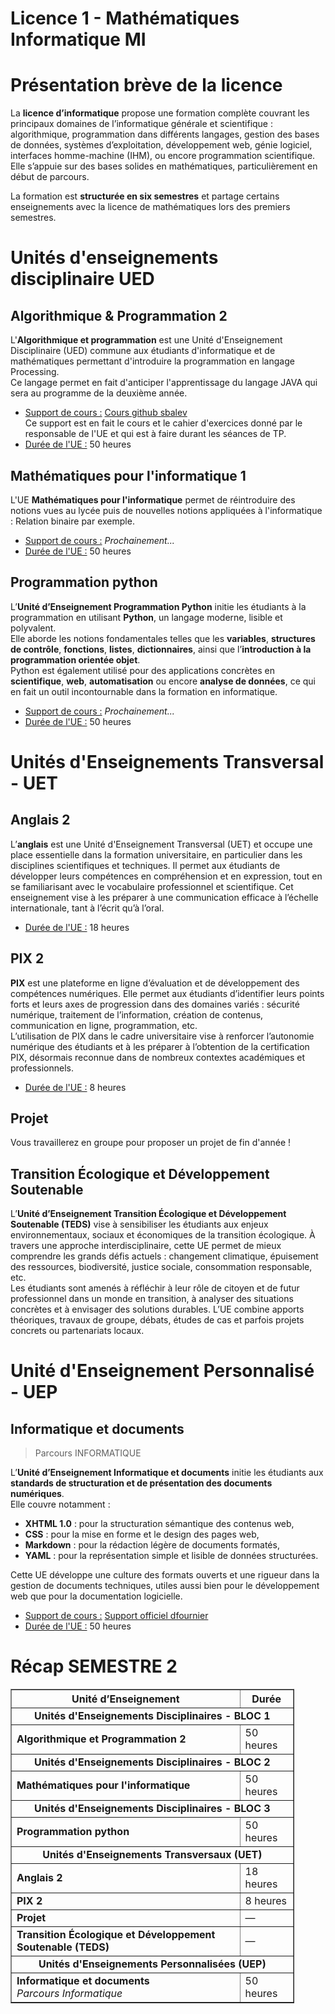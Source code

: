 # Licence 1 - Mathématiques Informatique MI
# Présentation brève de la licence
La **licence d’informatique** propose une formation complète couvrant les principaux domaines de l’informatique générale et scientifique : algorithmique, programmation dans différents langages, gestion des bases de données, systèmes d’exploitation, développement web, génie logiciel, interfaces homme-machine (IHM), ou encore programmation scientifique.  
Elle s’appuie sur des bases solides en mathématiques, particulièrement en début de parcours.

La formation est **structurée en six semestres** et partage certains enseignements avec la licence de mathématiques lors des premiers semestres.
# Unités d'enseignements disciplinaire UED

## Algorithmique & Programmation 2
L'**Algorithmique et programmation** est une Unité d'Enseignement Disciplinaire (UED) commune aux étudiants d'informatique et de mathématiques permettant d'introduire la programmation en langage Processing. 
<br/>Ce langage permet en fait d'anticiper l'apprentissage du langage JAVA qui sera au programme de la deuxième année.
- <u>Support de cours :</u> [Cours github sbalev](https://github.com/sbalev/processing101/wiki)
  <br/>Ce support est en fait le cours et le cahier d'exercices donné par le responsable de l'UE et qui est à faire durant les séances de TP.
- <u>Durée de l'UE :</u> 50 heures

## Mathématiques pour l'informatique 1
L'UE **Mathématiques pour l'informatique** permet de réintroduire des notions vues au lycée puis de nouvelles notions appliquées à l'informatique : Relation binaire par exemple.
- <u>Support de cours :</u> *Prochainement...*
- <u>Durée de l'UE :</u> 50 heures

## Programmation python
L’**Unité d’Enseignement Programmation Python** initie les étudiants à la programmation en utilisant **Python**, un langage moderne, lisible et polyvalent.  
Elle aborde les notions fondamentales telles que les **variables**, **structures de contrôle**, **fonctions**, **listes**, **dictionnaires**, ainsi que l’**introduction à la programmation orientée objet**.  
Python est également utilisé pour des applications concrètes en **scientifique**, **web**, **automatisation** ou encore **analyse de données**, ce qui en fait un outil incontournable dans la formation en informatique.
- <u>Support de cours :</u> *Prochainement...*
- <u>Durée de l'UE :</u> 50 heures

# Unités d'Enseignements Transversal - UET
## Anglais 2
L’**anglais** est une Unité d'Enseignement Transversal (UET) et occupe une place essentielle dans la formation universitaire, en particulier dans les disciplines scientifiques et techniques. Il permet aux étudiants de développer leurs compétences en compréhension et en expression, tout en se familiarisant avec le vocabulaire professionnel et scientifique. Cet enseignement vise à les préparer à une communication efficace à l’échelle internationale, tant à l’écrit qu’à l’oral.
- <u>Durée de l'UE :</u> 18 heures

## PIX 2
**PIX** est une plateforme en ligne d’évaluation et de développement des compétences numériques. Elle permet aux étudiants d’identifier leurs points forts et leurs axes de progression dans des domaines variés : sécurité numérique, traitement de l’information, création de contenus, communication en ligne, programmation, etc.  
L’utilisation de PIX dans le cadre universitaire vise à renforcer l’autonomie numérique des étudiants et à les préparer à l’obtention de la certification PIX, désormais reconnue dans de nombreux contextes académiques et professionnels.
- <u>Durée de l'UE :</u> 8 heures

## Projet
Vous travaillerez en groupe pour proposer un projet de fin d'année !

## Transition Écologique et Développement Soutenable
L’**Unité d’Enseignement Transition Écologique et Développement Soutenable (TEDS)** vise à sensibiliser les étudiants aux enjeux environnementaux, sociaux et économiques de la transition écologique. À travers une approche interdisciplinaire, cette UE permet de mieux comprendre les grands défis actuels : changement climatique, épuisement des ressources, biodiversité, justice sociale, consommation responsable, etc.
<br/>Les étudiants sont amenés à réfléchir à leur rôle de citoyen et de futur professionnel dans un monde en transition, à analyser des situations concrètes et à envisager des solutions durables. L’UE combine apports théoriques, travaux de groupe, débats, études de cas et parfois projets concrets ou partenariats locaux.

# Unité d'Enseignement Personnalisé - UEP

## Informatique et documents
>Parcours INFORMATIQUE

L’**Unité d’Enseignement Informatique et documents** initie les étudiants aux **standards de structuration et de présentation des documents numériques**.  
Elle couvre notamment :  
- **XHTML 1.0** : pour la structuration sémantique des contenus web,
- **CSS** : pour la mise en forme et le design des pages web,
- **Markdown** : pour la rédaction légère de documents formatés,
- **YAML** : pour la représentation simple et lisible de données structurées.  

Cette UE développe une culture des formats ouverts et une rigueur dans la gestion de documents techniques, utiles aussi bien pour le développement web que pour la documentation logicielle.
- <u>Support de cours :</u> [Support officiel dfournier](https://litis.univ-lehavre.fr/~fournier/InfoDoc/)
- <u>Durée de l'UE :</u> 50 heures

# Récap SEMESTRE 2

<table border="1" cellpadding="8" cellspacing="0" style="border-collapse: collapse; width: 90%;">
  <thead>
    <tr>
      <th>Unité d’Enseignement</th>
      <th>Durée</th>
    </tr>
  </thead>
  <tbody>
    <tr>
      <td colspan="2" style="font-weight: bold; text-align: center;">Unités d'Enseignements Disciplinaires - BLOC 1</td>
    </tr>
    <tr>
      <td><strong>Algorithmique et Programmation 2</strong></td>
      <td>50 heures</td>
    </tr>
    <tr>
      <td colspan="2" style="font-weight: bold; text-align: center;">Unités d'Enseignements Disciplinaires - BLOC 2</td>
    </tr>
    <tr>
      <td><strong>Mathématiques pour l'informatique</strong></td>
      <td>50 heures</td>
    </tr>
    <tr>
      <td colspan="2" style="font-weight: bold; text-align: center;">Unités d'Enseignements Disciplinaires - BLOC 3</td>
    </tr>
    <tr>
      <td><strong>Programmation python</strong></td>
      <td>50 heures</td>
    </tr>
    <tr>
      <td colspan="2" style="font-weight: bold; text-align: center;">Unités d'Enseignements Transversaux (UET)</td>
    </tr>
    <tr>
      <td><strong>Anglais 2</strong></td>
      <td>18 heures</td>
    </tr>
    <tr>
      <td><strong>PIX 2</strong></td>
      <td>8 heures</td>
    </tr>
    <tr>
      <td><strong>Projet</strong></td>
      <td>—</td>
    </tr>
    <tr>
      <td><strong>Transition Écologique et Développement Soutenable (TEDS)</strong></td>
      <td>—</td>
    </tr>
    <tr>
      <td colspan="2" style="font-weight: bold; text-align: center;">Unités d'Enseignements Personnalisées (UEP)</td>
    </tr>
    <tr>
      <td><strong>Informatique et documents</strong><br/><em>Parcours Informatique</em></td>
      <td>50 heures</td>
    </tr>
  </tbody>
</table>
